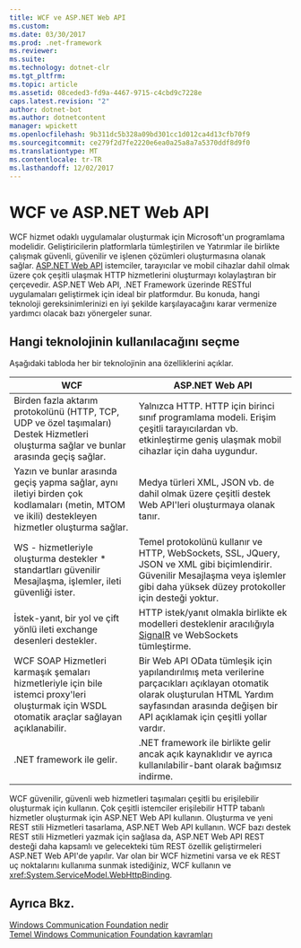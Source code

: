 ```yaml
---
title: WCF ve ASP.NET Web API
ms.custom: 
ms.date: 03/30/2017
ms.prod: .net-framework
ms.reviewer: 
ms.suite: 
ms.technology: dotnet-clr
ms.tgt_pltfrm: 
ms.topic: article
ms.assetid: 08ceded3-fd9a-4467-9715-c4cbd9c7228e
caps.latest.revision: "2"
author: dotnet-bot
ms.author: dotnetcontent
manager: wpickett
ms.openlocfilehash: 9b311dc5b328a09bd301cc1d012ca4d13cfb70f9
ms.sourcegitcommit: ce279f2d7fe2220e6ea0a25a8a7a5370ddf8d9f0
ms.translationtype: MT
ms.contentlocale: tr-TR
ms.lasthandoff: 12/02/2017
---
```

# <a name="wcf-and-aspnet-web-api"></a>WCF ve ASP.NET Web API
WCF hizmet odaklı uygulamalar oluşturmak için Microsoft'un programlama modelidir. Geliştiricilerin platformlarla tümleştirilen ve Yatırımlar ile birlikte çalışmak güvenli, güvenilir ve işlenen çözümleri oluşturmasına olanak sağlar. [ASP.NET Web API](http://www.asp.net/web-api) istemciler, tarayıcılar ve mobil cihazlar dahil olmak üzere çok çeşitli ulaşmak HTTP hizmetlerini oluşturmayı kolaylaştıran bir çerçevedir. ASP.NET Web API, .NET Framework üzerinde RESTful uygulamaları geliştirmek için ideal bir platformdur. Bu konuda, hangi teknoloji gereksinimlerinizi en iyi şekilde karşılayacağını karar vermenize yardımcı olacak bazı yönergeler sunar.  
  
## <a name="choosing-which-technology-to-use"></a>Hangi teknolojinin kullanılacağını seçme  
 Aşağıdaki tabloda her bir teknolojinin ana özelliklerini açıklar.  
  
|WCF|ASP.NET Web API|  
|---------|---------------------|  
|Birden fazla aktarım protokolünü (HTTP, TCP, UDP ve özel taşımaları) Destek Hizmetleri oluşturma sağlar ve bunlar arasında geçiş sağlar.|Yalnızca HTTP. HTTP için birinci sınıf programlama modeli. Erişim çeşitli tarayıcılardan vb. etkinleştirme geniş ulaşmak mobil cihazlar için daha uygundur.|  
|Yazın ve bunlar arasında geçiş yapma sağlar, aynı iletiyi birden çok kodlamaları (metin, MTOM ve ikili) destekleyen hizmetler oluşturma sağlar.|Medya türleri XML, JSON vb. de dahil olmak üzere çeşitli destek Web API'leri oluşturmaya olanak tanır.|  
|WS - hizmetleriyle oluşturma destekler * standartları güvenilir Mesajlaşma, işlemler, ileti güvenliği ister.|Temel protokolünü kullanır ve HTTP, WebSockets, SSL, JQuery, JSON ve XML gibi biçimlendirir. Güvenilir Mesajlaşma veya işlemler gibi daha yüksek düzey protokoller için desteği yoktur.|  
|İstek-yanıt, bir yol ve çift yönlü ileti exchange desenleri destekler.|HTTP istek/yanıt olmakla birlikte ek modelleri desteklenir aracılığıyla [SignalR](https://github.com/SignalR/SignalR) ve WebSockets tümleştirme.|  
|WCF SOAP Hizmetleri karmaşık şemaları hizmetleriyle için bile istemci proxy'leri oluşturmak için WSDL otomatik araçlar sağlayan açıklanabilir.|Bir Web API OData tümleşik için yapılandırılmış meta verilerine parçacıkları açıklayan otomatik olarak oluşturulan HTML Yardım sayfasından arasında değişen bir API açıklamak için çeşitli yollar vardır.|  
|.NET framework ile gelir.|.NET framework ile birlikte gelir ancak açık kaynaklıdır ve ayrıca kullanılabilir-bant olarak bağımsız indirme.|  
  
 WCF güvenilir, güvenli web hizmetleri taşımaları çeşitli bu erişilebilir oluşturmak için kullanın. Çok çeşitli istemciler erişilebilir HTTP tabanlı hizmetler oluşturmak için ASP.NET Web API kullanın. Oluşturma ve yeni REST stili Hizmetleri tasarlama, ASP.NET Web API kullanın. WCF bazı destek REST stili Hizmetleri yazmak için sağlasa da, ASP.NET Web API REST desteği daha kapsamlı ve gelecekteki tüm REST özellik geliştirmeleri ASP.NET Web API'de yapılır. Var olan bir WCF hizmetini varsa ve ek REST uç noktalarını kullanıma sunmak istediğiniz, WCF kullanın ve <xref:System.ServiceModel.WebHttpBinding>.  
  
## <a name="see-also"></a>Ayrıca Bkz.  
 [Windows Communication Foundation nedir](../../../docs/framework/wcf/whats-wcf.md)  
 [Temel Windows Communication Foundation kavramları](../../../docs/framework/wcf/fundamental-concepts.md)  
